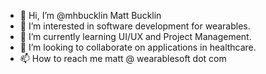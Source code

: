 - 👋 Hi, I’m @mhbucklin Matt Bucklin
- 👀 I’m interested in software development for wearables.
- 🌱 I’m currently learning UI/UX and Project Management.
- 💞️ I’m looking to collaborate on applications in healthcare.
- 📫 How to reach me matt @ wearablesoft dot com

<!---
mhbucklin/mhbucklin is a ✨ special ✨ repository because its `README.md` (this file) appears on your GitHub profile.
You can click the Preview link to take a look at your changes.
--->
